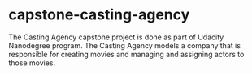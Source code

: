 # capstone-casting-agency
The Casting Agency capstone project is done as part of Udacity Nanodegree program. The Casting Agency models a company that is responsible for creating movies and managing and assigning actors to those movies.
